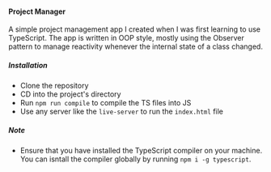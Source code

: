 #### Project Manager

A simple project management app I created when I was first learning to use TypeScript. The app is written in OOP style, mostly using the Observer pattern to manage reactivity whenever the internal state of a class changed.

##### Installation
* Clone the repository
* CD into the project's directory
* Run `npm run compile` to compile the TS files into JS
* Use any server like the `live-server` to run the `index.html` file

##### Note
* Ensure that you have installed the TypeScript compiler on your machine. You can isntall the compiler globally by running `npm i -g typescript`.
